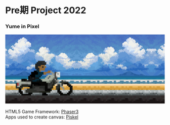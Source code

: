 # Pre期 Project 2022
### Yume in Pixel

![stella-to-ore](./src/assets/oresamadesu.png)


HTML5 Game Framework: [Phaser3](https://phaser.io/phaser3)  
Apps used to create canvas: [Piskel](https://www.piskelapp.com/)